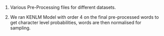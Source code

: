 1. Various Pre-Processing files for different datasets.

2. We ran KENLM Model with order 4 on the final pre-processed words to get character level probabilities, words are then normalised for sampling.
